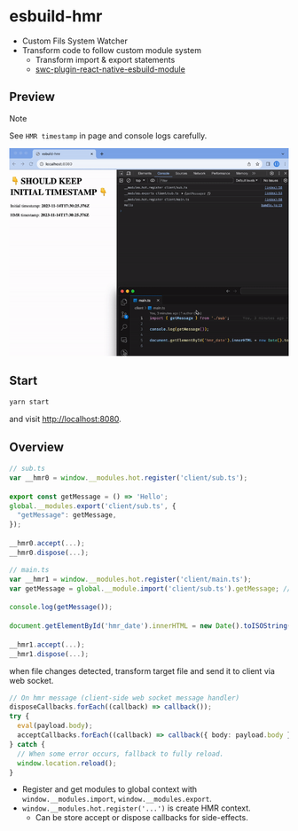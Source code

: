 # esbuild-hmr

- Custom Fils System Watcher
- Transform code to follow custom module system
  - Transform import & export statements
  - [swc-plugin-react-native-esbuild-module](https://github.com/leegeunhyeok/swc-plugin-react-native-esbuild-module)


## Preview

> [!NOTE]
> See `HMR timestamp` in page and console logs carefully.

![preview](./preview.gif)

## Start

```bash
yarn start
```

and visit [http://localhost:8080](http://localhost:8080).

## Overview

```ts
// sub.ts
var __hmr0 = window.__modules.hot.register('client/sub.ts');

export const getMessage = () => 'Hello';
global.__modules.export('client/sub.ts', {
  "getMessage": getMessage,
});

__hmr0.accept(...);
__hmr0.dispose(...);
```

```ts
// main.ts
var __hmr1 = window.__modules.hot.register('client/main.ts');
var getMessage = global.__module.import('client/sub.ts').getMessage; // `import { getMessage } from './sub';`

console.log(getMessage());

document.getElementById('hmr_date').innerHTML = new Date().toISOString();

__hmr1.accept(...);
__hmr1.dispose(...);
```

when file changes detected, transform target file and send it to client via web socket.

```ts
// On hmr message (client-side web socket message handler)
disposeCallbacks.forEach((callback) => callback());
try {
  eval(payload.body);
  acceptCallbacks.forEach((callback) => callback({ body: payload.body }));
} catch {
  // When some error occurs, fallback to fully reload.
  window.location.reload();
}
```

- Register and get modules to global context with `window.__modules.import`, `window.__modules.export`.
- `window.__modules.hot.register('...')` is create HMR context.
  - Can be store accept or dispose callbacks for side-effects.
